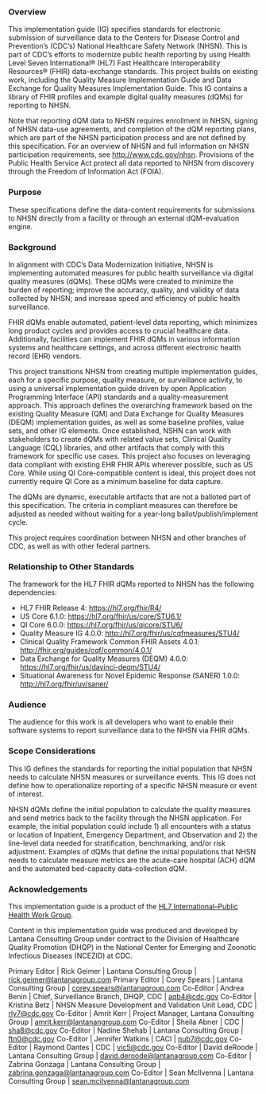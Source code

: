 ### Overview
This implementation guide (IG) specifies standards for electronic submission of surveillance data to the Centers for Disease Control and Prevention’s (CDC’s) National Healthcare Safety Network (NHSN). This is part of CDC’s efforts to modernize public health reporting by using Health Level Seven International® (HL7) Fast Healthcare Interoperability Resources® (FHIR) data-exchange standards. This project builds on existing work, including the Quality Measure Implementation Guide and Data Exchange for Quality Measures Implementation Guide. This IG contains a library of FHIR profiles and example digital quality measures (dQMs) for reporting to NHSN. 

Note that reporting dQM data to NHSN requires enrollment in NHSN, signing of NHSN data-use agreements, and completion of the dQM reporting plans, which are part of the NHSN participation process and are not defined by this specification. For an overview of NHSN and full information on NHSN participation requirements, see http://www.cdc.gov/nhsn. Provisions of the Public Health Service Act protect all data reported to NHSN from discovery through the Freedom of Information Act (FOIA). 

### Purpose ###
These specifications define the data-content requirements for submissions to NHSN directly from a facility or through an external dQM-evaluation engine.  
### Background ###
In alignment with CDC’s Data Modernization Initiative, NHSN is implementing automated measures for public health surveillance via digital quality measures (dQMs). These dQMs were created to minimize the burden of reporting; improve the accuracy, quality, and validity of data collected by NHSN; and increase speed and efficiency of public health surveillance.  

FHIR dQMs enable automated, patient-level data reporting, which minimizes long product cycles and provides access to crucial healthcare data. Additionally, facilities can implement FHIR dQMs in various information systems and healthcare settings, and across different electronic health record (EHR) vendors. 

This project transitions NHSN from creating multiple implementation guides, each for a specific purpose, quality measure, or surveillance activity, to using a universal implementation guide driven by open Application Programming Interface (API) standards and a quality-measurement approach. This approach defines the overarching framework based on the existing Quality Measure (QM) and Data Exchange for Quality Measures (DEQM) implementation guides, as well as some baseline profiles, value sets, and other IG elements. Once established, NSHN can work with stakeholders to create dQMs with related value sets, Clinical Quality Language (CQL) libraries, and other artifacts that comply with this framework for specific use cases. This project also focuses on leveraging data compliant with existing EHR FHIR APIs wherever possible, such as US Core. While using QI Core-compatible content is ideal, this project does not currently require QI Core as a minimum baseline for data capture. 

The dQMs are dynamic, executable artifacts that are not a balloted part of this specification. The criteria in compliant measures can therefore be adjusted as needed without waiting for a year-long ballot/publish/implement cycle.  

This project requires coordination between NHSN and other branches of CDC, as well as with other federal partners. 

### Relationship to Other Standards ###
The framework for the HL7 FHIR dQMs reported to NHSN has the following dependencies: 

* HL7 FHIR Release 4: https://hl7.org/fhir/R4/ 
* US Core 6.1.0: https://hl7.org/fhir/us/core/STU6.1/ 
* QI Core 6.0.0: https://hl7.org/fhir/us/qicore/STU6/ 
* Quality Measure IG 4.0.0: http://hl7.org/fhir/us/cqfmeasures/STU4/ 
* Clinical Quality Framework Common FHIR Assets 4.0.1: http://fhir.org/guides/cqf/common/4.0.1/ 
* Data Exchange for Quality Measures (DEQM) 4.0.0: https://hl7.org/fhir/us/davinci-deqm/STU4/ 
* Situational Awareness for Novel Epidemic Response (SANER) 1.0.0: http://hl7.org/fhir/uv/saner/ 

### Audience ###
The audience for this work is all developers who want to enable their software systems to report surveillance data to the NHSN via FHIR dQMs. 

### Scope Considerations ###
This IG defines the standards for reporting the initial population that NHSN needs to calculate NHSN measures or surveillance events. This IG does not define how to operationalize reporting of a specific NHSN measure or event of interest.  

NHSN dQMs define the initial population to calculate the quality measures and send metrics back to the facility through the NHSN application. For example, the initial population could include 1) all encounters with a status or location of Inpatient, Emergency Department, and Observation and 2) the line-level data needed for stratification, benchmarking, and/or risk adjustment. Examples of dQMs that define the initial populations that NHSN needs to calculate measure metrics are the acute-care hospital (ACH) dQM and the automated bed-capacity data-collection dQM. 

### Acknowledgements ###
This implementation guide is a product of the [HL7 International–Public Health Work Group](http://www.hl7.org/Special/committees/pher/).

Content in this implementation guide was produced and developed by Lantana Consulting Group under contract to the Division of Healthcare Quality Promotion (DHQP) in the National Center for Emerging and Zoonotic Infectious Diseases (NCEZID) at CDC.  

Primary Editor | Rick Geimer | Lantana Consulting Group | rick.geimer@lantanagroup.com
Primary Editor | Corey Spears | Lantana Consulting Group | corey.spears@lantanagroup.com
Co-Editor | Andrea Benin | Chief, Surveillance Branch, DHQP, CDC | aqb4@cdc.gov
Co-Editor | Kristina Betz | NHSN Measure Development and Validation Unit Lead, CDC | rly7@cdc.gov
Co-Editor | Amrit Kerr | Project Manager, Lantana Consulting Group | amrit.kerr@lantanangroup.com
Co-Editor | Sheila Abner | CDC | sha8@cdc.gov
Co-Editor | Nadine Shehab | Lantana Consulting Group | ftn0@cdc.gov
Co-Editor | Jennifer Watkins | CACI | nub7@cdc.gov
Co-Editor | Raymond Dantes | CDC | vic5@cdc.gov
Co-Editor | David deRoode | Lantana Consulting Group | david.deroode@lantanagroup.com
Co-Editor | Zabrina Gonzaga | Lantana Consulting Group | zabrina.gonzaga@lantanagroup.com
Co-Editor | Sean McIlvenna | Lantana Consulting Group | sean.mcilvenna@lantanagroup.com



